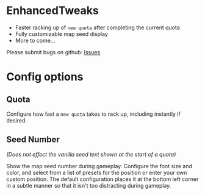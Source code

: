 # EnhancedTweaks
- Faster racking up of `new quota` after completing the current quota
- Fully customizable map seed display
- More to come...

Please submit bugs on github: [Issues](https://github.com/lukeprime/LethalCompany-EnhancedTweaks/issues)

# Config options
## Quota
Configure how fast a `new quota` takes to rack up, including instantly if desired.

## Seed Number
*(Does not effect the vanilla seed text shown at the start of a quota)*

Show the map seed number during gameplay.  Configure the font size and color, and select from a list of presets for the position or enter your own custom position.  The default configuration places it at the bottom left corner in a subtle manner so that it isn't too distracting during gameplay.
